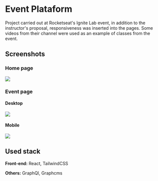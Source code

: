 
# Event Plataform

Project carried out at Rocketseat's Ignite Lab event, in addition to the instructor's proposal, responsiveness was inserted into the pages.
Some videos from their channel were used as an example of classes from the event.



## Screenshots

### Home page
<img src="https://i.imgur.com/qlCoe3e.png"/>

### Event page
#### Desktop
<img src="https://i.imgur.com/pPtZ8qQ.png"/>

#### Mobile
<img src="https://i.imgur.com/zVMqu0b.png" />


## Used stack

**Front-end:** React, TailwindCSS

**Others:** GraphQl, Graphcms

